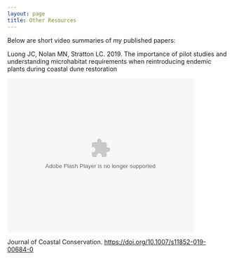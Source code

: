 ```yaml
---
layout: page
title: Other Resources
---
```


Below are short video summaries of my published papers:

Luong JC, Nolan MN, Stratton LC. 2019. The importance of pilot studies and understanding microhabitat requirements when reintroducing endemic plants during coastal dune restoration  

<object width="425" height="350">
  <param name="movie" value="https://youtu.be/FWMfSFg0its" />
  <param name="wmode" value="transparent" />
  <embed src="https://youtu.be/FWMfSFg0its"
         type="application/x-shockwave-flash"
         wmode="transparent" width="425" height="350" />
</object>

Journal of Coastal Conservation. https://doi.org/10.1007/s11852-019-00684-0
